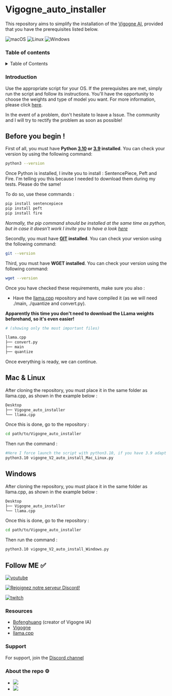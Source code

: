 # Vigogne_auto_installer

This repository aims to simplify the installation of the [Vigogne AI](https://github.com/bofenghuang/vigogne), provided that you have the prerequisites listed below.

![macOS](https://img.shields.io/badge/-macOS-%23999999?style=flat-square&logo=macos&logoColor=white) 
![Linux](https://img.shields.io/badge/-Linux-%23FCC624?style=flat-square&logo=linux&logoColor=white)
![Windows](https://img.shields.io/badge/-Windows-%230078D6?style=flat-square&logo=windows&logoColor=white)

### Table of contents

<details>
  <summary>Table of Contents</summary>
  <ol>
    <li>
      <a href="#introduction">Introduction</a>
    </li>
    <li>
      <a href="#before-you-begin-">Before you begin</a>
      <ul>
        <li><a href="#mac--linux">Mac & Linux</a></li>
        <li><a href="#windows">Windows</a></li>
      </ul>
    </li>
    <li><a href="#follow-me-">Follow ME ✅</a></li>
    <li><a href="#resources">Resources</a></li>
    <li><a href="#support">Support</a></li>
    <li><a href="#about-the-repo-">About the repo ⚙️</a></li>
  </ol>
</details>

### Introduction

Use the appropriate script for your OS. If the prerequisites are met, simply run the script and follow its instructions. You'll have the opportunity to choose the weights and type of model you want. For more information, please click [here](https://github.com/bofenghuang/vigogne/blob/main/docs/model.md).

In the event of a problem, don't hesitate to leave a Issue. The community and I will try to rectify the problem as soon as possible! 

## Before you begin !

First of all, you must have **Python [3.10](https://www.python.org/downloads/release/python-3100/) or [3.9](https://www.python.org/downloads/release/python-390/) installed**. You can check your version by using the following command:

```bash
python3 --version
```

Once Python is installed, I invite you to install : SentencePiece, Peft and Fire. 
I'm telling you this because I needed to download them during my tests. Please do the same!

To do so, use these commands :

```bash
pip install sentencepiece
pip install peft
pip install fire
```
*Normally, the pip command should be installed at the same time as python, but in case it doesn't work I invite you to have a look [here](https://pip.pypa.io/en/stable/installation/)*

Secondly, you must have **[GIT](https://git-scm.com/book/fr/v2/D%C3%A9marrage-rapide-Installation-de-Git) installed**. You can check your version using the following command:

```bash
git --version
```

Third, you must have **WGET installed**. You can check your version using the following command:

```bash
wget --version
```

Once you have checked these requirements, make sure you also :

- Have the [llama.cpp](https://github.com/ggerganov/llama.cpp) repository and have compiled it (as we will need ./main, ./quantize and convert.py).

**Apparently this time you don't need to download the LLama weights beforehand, so it's even easier!**

```bash 
# (showing only the most important files)

llama.cpp
├── convert.py
├── main
├── quantize
```

Once everything is ready, we can continue.


## Mac & Linux

After cloning the repository, you must place it in the same folder as llama.cpp, as shown in the example below :

```bash
Desktop
├── Vigogne_auto_installer
└── llama.cpp
```

Once this is done, go to the repository :

```bash
cd path/to/Vigogne_auto_installer
```

Then run the command :

```bash
#Here I force launch the script with python3.10, if you have 3.9 adapt it!
python3.10 vigogne_V2_auto_install_Mac_Linux.py
```

## Windows

After cloning the repository, you must place it in the same folder as llama.cpp, as shown in the example below :

```bash
Desktop
├── Vigogne_auto_installer
└── llama.cpp
```

Once this is done, go to the repository :

```bash
cd path/to/Vigogne_auto_installer
```

Then run the command :

```bash
python3.10 vigogne_V2_auto_install_Windows.py
```

## Follow ME ✅

[![youtube](https://img.shields.io/youtube/channel/subscribers/UC5XJLz-Gnv8_T61wMXu-K-A?label=PereConteur&style=social)](https://www.youtube.com/channel/UC5XJLz-Gnv8_T61wMXu-K-A)

[![Rejoignez notre serveur Discord!](https://img.shields.io/badge/Discord-Join%20our%20server-blue?style=for-the-badge&logo=discord)](https://discord.gg/xY63gyVfaR)

[![twitch](https://img.shields.io/twitch/status/pereconteur?label=PereConteur&style=social)](https://www.twitch.tv/pereconteur)

### Resources

- [Bofenghuang](https://github.com/bofenghuang) (creator of Vigogne IA)
- [Vigogne](https://github.com/bofenghuang/vigogne)
- [llama.cpp](https://github.com/ggerganov/llama.cpp)

### Support

For support, join the [Discord channel](https://discord.gg/xY63gyVfaR)

### About the repo ⚙️

 - ![](https://img.shields.io/github/repo-size/pereconteur/Vigogne_auto_installer)
 - ![](https://img.shields.io/github/last-commit/pereconteur/Vigogne_auto_installer)
